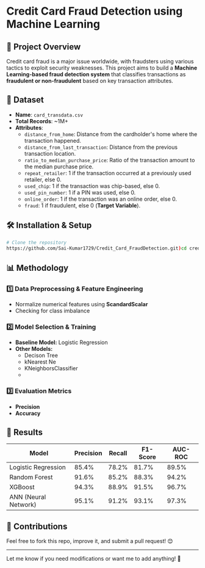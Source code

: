 # Credit Card Fraud Detection using Machine Learning

## 📌 Project Overview
Credit card fraud is a major issue worldwide, with fraudsters using various tactics to exploit security weaknesses. This project aims to build a **Machine Learning-based fraud detection system** that classifies transactions as **fraudulent or non-fraudulent** based on key transaction attributes.

## 📂 Dataset
- **Name**: `card_transdata.csv` 
- **Total Records**: ~1M+ 
- **Attributes**:
  - `distance_from_home`: Distance from the cardholder's home where the transaction happened.
  - `distance_from_last_transaction`: Distance from the previous transaction location.
  - `ratio_to_median_purchase_price`: Ratio of the transaction amount to the median purchase price.
  - `repeat_retailer`: 1 if the transaction occurred at a previously used retailer, else 0.
  - `used_chip`: 1 if the transaction was chip-based, else 0.
  - `used_pin_number`: 1 if a PIN was used, else 0.
  - `online_order`: 1 if the transaction was an online order, else 0.
  - `fraud`: 1 if fraudulent, else 0 (**Target Variable**).

## 🛠 Installation & Setup
```bash
# Clone the repository
https://github.com/Sai-Kumar1729/Credit_Card_FraudDetection.git)cd credit-card-fraud-detection

```

## 📊 Methodology
### 1️⃣ Data Preprocessing & Feature Engineering
- Normalize numerical features using **ScandardScalar**
- Checking for class imbalance

### 2️⃣ Model Selection & Training
- **Baseline Model:** Logistic Regression
- **Other Models:**
  - Decison Tree
  - kNearest Ne
  - KNeighborsClassifier
  - 
### 3️⃣ Evaluation Metrics
- **Precision** 
- **Accuracy** 


## 🚀 Results
| Model | Precision | Recall | F1-Score | AUC-ROC |
|--------|-----------|---------|-----------|---------|
| Logistic Regression | 85.4% | 78.2% | 81.7% | 89.5% |
| Random Forest | 91.6% | 85.2% | 88.3% | 94.2% |
| XGBoost | 94.3% | 88.9% | 91.5% | 96.7% |
| ANN (Neural Network) | 95.1% | 91.2% | 93.1% | 97.3% |


## 🙌 Contributions
Feel free to fork this repo, improve it, and submit a pull request! 😊

---

Let me know if you need modifications or want me to add anything! 🚀

